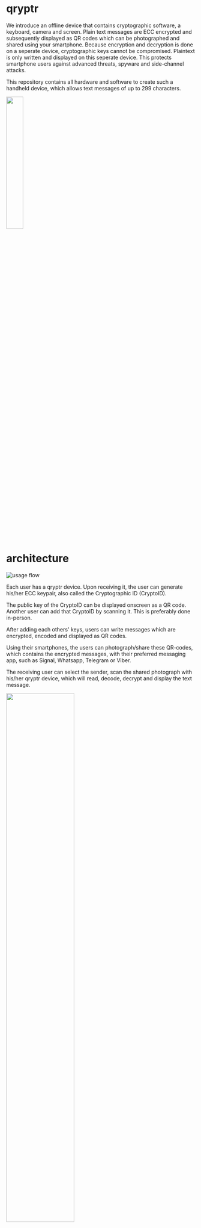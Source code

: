 # qryptr

We introduce an offline device that contains cryptographic software, a keyboard, camera and screen. Plain text messages are ECC encrypted and subsequently displayed as QR codes which can be photographed and shared using your smartphone. Because encryption and decryption is done on a seperate device, cryptographic keys cannot be compromised. Plaintext is only written and displayed on this seperate device. This protects smartphone users against advanced threats, spyware and side-channel attacks.

This repository contains all hardware and software to create such a handheld device, which allows text messages of up to 299 characters.

<img src="./pictures/basic11.png" width="30%" height="30%">

# architecture

![usage flow](./flow-diagram2.png)

Each user has a qryptr device. Upon receiving it, the user can generate his/her ECC keypair, also called the Cryptographic ID (CryptoID).

The public key of the CryptoID can be displayed onscreen as a QR code. Another user can add that CryptoID by scanning it. This is preferably done in-person.

After adding each others' keys, users can write messages which are encrypted, encoded and displayed as QR codes.

Using their smartphones, the users can photograph/share these QR-codes, which contains the encrypted messages, with their preferred messaging app, such as Signal, Whatsapp, Telegram or Viber.

The receiving user can select the sender, scan the shared photograph with his/her qryptr device, which will read, decode, decrypt and display the text message.

<img src="./pictures/sharemyid1.png" width="60%" height="60%">

<img src="./pictures/readmessage1.png" width="60%" height="60%">



# use cases
-Sharing passwords between system administrators, or for HSM procedures.

-Sharing sensitive information between people.

# implementation
## hardware
We chose a microcontroller platform to minimize platform complexity: the RP2040.

QR codes are read using a hardware camera, the GM-803, available on aliexpress.

We are using the Sharp LS027B7DH01 display, available on aliexpress. 

Hardware designs are available in the /hardware folder. These can be used to improve the design or to order the hardware on jlcpcb.com directly.
Alternatively, you can view these at the following urls:
https://oshwlab.com/thomas255/mainplate-public
https://oshwlab.com/thomas255/frontplate-public


Some parts needs to be ordered seperately from lscs.com
-LCSC#: C2911889 Clamshell 18P Bottom Contact Surface Mount FFC connector. We used one sided assembly at JLCPCB to save costs. This part can be soldered manually, or alternatively, two sided assembly can be used at JLCPCB, in which case this part does not need to be ordered seperately.

-LCSC#: C2857713 18P Opposite Side 5cm P=0.5mm flat flexible cable to connect the frontplate (keyboard) with the mainplate

-LCSC#: C5151979 12P Opposite Side 5cm P=0.5mm flat flexible cable to connect the GM-803 camera to the mainplate

You also need M2 nuts and M2 bolts of 3mm length to complete the assembly.

A spacer.stl file is provided for 3d printing, this acts as a spacer for mechanical stability.

We used a 302040 lipo battery: https://www.aliexpress.com/item/33009055815.html



## software
We use the Arduino IDE.

Go to the board manager and install Arduino mbed OS RP2040 Boards (3.5.4). This should set target_platform=mbed_rp2040 in preferences.txt for the arduino IDE.

We use the Arduino mbed_rp2040 target platform, because we want to use the Sharp LS027B7DH01 display, and the earle philhower core does not allow changing the HW SPI pin assignment. We want to use different pins for driving the SPI display in the u8g2 display constructor, because the original pin assignment is very slow.

Using the library manager in the Arduino IDE, install the following libraries:
-QRCode by Richard Moore (https://github.com/ricmoo/qrcode/)
-U8G2 by Oliver Kraus (https://github.com/olikraus/u8g2)
-Crypto by Rhys Weatherley and Brandon Wiley (https://github.com/OperatorFoundation/Crypto)

# How to upload software

Connect with PC through USB, turn on device, upload arduino sketch main.ino through the arduino IDE. If that does not work, there is a reset button. Turn off the device, hold the reset button, connect with PC, release the reset button. Then upload the arduino sketch through the arduino IDE.


# todos
## hardware
-Add resistor divider to measure the battery voltage
-Expose SWD pins on PCB to enable loading the software through SWD pins. This will allow us to disconnect the datalines from the USB port and prevent an attack vector.

## software
-Create a software procedure to turn the camera on/off to save power.
-Implement soft poweroff after timeout.
-Implement symmetric encryption on the long-term private key of the user. This will require a password prompt for decoding messages.
-Enable multiple personal ID's (cryptographic keys)
-Add start and end tags for messages and keys, so that it is clear whether a valid messages/key was received.
-Use camera without character encoding (raw bytes).
-Write special characters with ctrl button.
-On screen arrows to make navigation more intuitive.

# FAQ
## hardware
Q: Could we run the whole device on 3.3V? 

A: The Sharp LS027B7DH01 display requires 5V according to the specifications, although it seems to work on 3.3V as well. Possibly, the charge boost circuit could be left out if the display is used at 3.3V.

Q: Could we create a single PCB instead of a backplate and frontplate?

A: Yes, it could be done, although a singular PCB would need double-sided PCB assembly, which is more expensive for small quantities @ JLCPCB. Also, a seperate backplate would need to be introduced.

Q: How about using an epaper display instead of the Sharp display?

A: It has been considered, but the Sharp display has a higher refresh rate and more pixels, since we need quite large QR codes to get to 299 character messages. The Sharp display still has low energy consumption. It is also very flat and easy to integrate with just a couple of capacitors. The Sharp display is easy to use with the U8G2 library.

## software

# Construction
Place the battery and solder the wires as shown below to the pads.

<img src="./pictures/construction11.png" width="50%" height="50%">


Place the 3d printed spacer as shown below, insert the m2 nuts with some glue.

<img src="./pictures/construction22.png" width="50%" height="50%">


Connect the 18 pin keyboard connector as shown below, place the GM-803 camera module and connect with the 12 pin ffc connector cable.

<img src="./pictures/construction33.png" width="50%" height="50%">


Place the screen as shown below.

<img src="./pictures/construction44.png" width="50%" height="50%">


Solder the frontplate 18 pin connector (or order an assembled frontplate from JLCPCB), and connect it. Soldering can be a bit tricky.

<img src="./pictures/construction55.png" width="50%" height="50%">


Use the m2 3mm bolts to screw the frontplate down.

<img src="./pictures/construction66.png" width="30%" height="30%">





